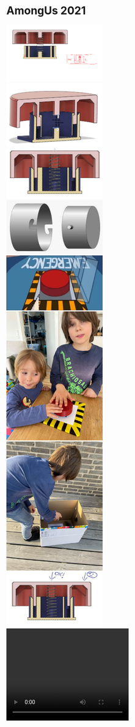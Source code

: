 # AmongUs 2021  

<img src="Pic1.png" alt="drawing" width="50%"/>
<img src="Pic2.png" alt="drawing" width="50%"/>
<img src="Pic3.png" alt="drawing" width="50%"/>

<img src="Insp.png" alt="drawing" width="50%"/>

<img src="Cartoon.jpg" alt="drawing" width="50%"/>
<img src="AnX.jpg" alt="drawing" width="50%"/>

<img src="SprayPaint.jpg" alt="drawing" width="50%"/>

<img src="GoodNBad.jpg" alt="drawing" width="50%"/>

<video width="320" height="240" controls>
  <source type="video/mp4" src="2021-04-20_16h59_06.mp4">
</video>

